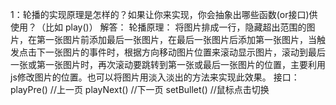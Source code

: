 1：轮播的实现原理是怎样的？如果让你来实现，你会抽象出哪些函数(or接口)供使用？（比如 play()）
解答：
轮播原理： 将图片排成一行，隐藏超出范围的图片，在第一张图片前添加最后一张图片，在最后一张图片后添加第一张图片，当触发点击下一张图片的事件时，根据方向移动图片位置来滚动显示图片，滚动到最后一张或第一张图片时，再次滚动要跳转到第一张或最后一张图片的位置，主要利用js修改图片的位置。也可以将图片用淡入淡出的方法来实现此效果。
接口：
playPre() //上一页
playNext()  //下一页
setBullet()  //鼠标点击切换
